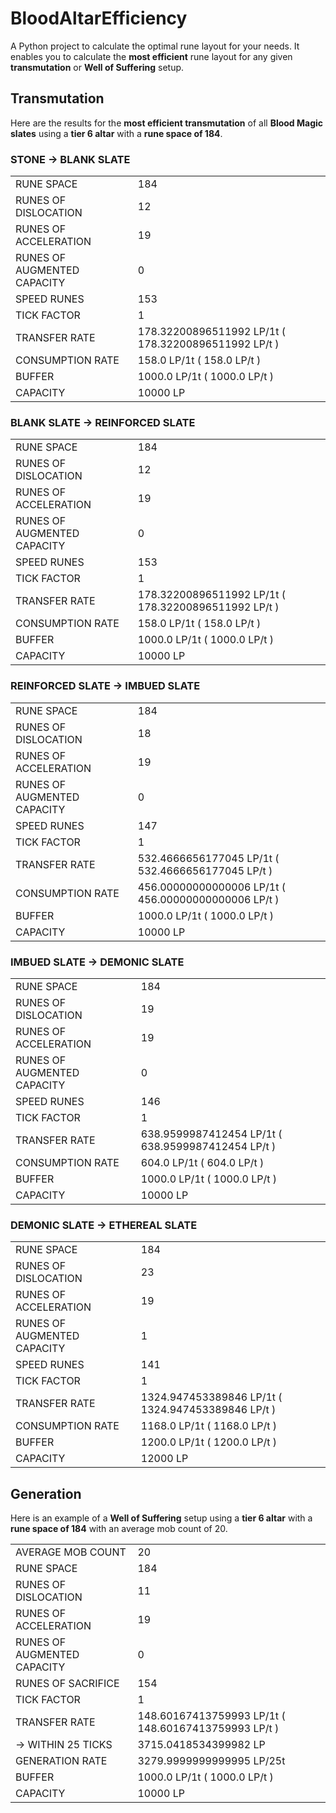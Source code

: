 # BloodAltarEfficiency

A Python project to calculate the optimal rune layout for your needs.
It enables you to calculate the **most efficient** rune layout for any given **transmutation** or **Well of Suffering**
setup.

## Transmutation

Here are the results for the **most efficient transmutation** of all **Blood Magic slates** using a **tier 6 altar**
with a **rune space of 184**.

### STONE -> BLANK SLATE

|                             |                                                      |
|-----------------------------|------------------------------------------------------|
| RUNE SPACE                  | 184                                                  |
| RUNES OF DISLOCATION        | 12                                                   |
| RUNES OF ACCELERATION       | 19                                                   |
| RUNES OF AUGMENTED CAPACITY | 0                                                    |
| SPEED RUNES                 | 153                                                  |
| TICK FACTOR                 | 1                                                    |
| TRANSFER RATE               | 178.32200896511992 LP/1t ( 178.32200896511992 LP/t ) |
| CONSUMPTION RATE            | 158.0 LP/1t ( 158.0 LP/t )                           |
| BUFFER                      | 1000.0 LP/1t ( 1000.0 LP/t )                         |
| CAPACITY                    | 10000 LP                                             |

### BLANK SLATE -> REINFORCED SLATE

|                             |                                                      |
|-----------------------------|------------------------------------------------------|
| RUNE SPACE                  | 184                                                  |
| RUNES OF DISLOCATION        | 12                                                   |
| RUNES OF ACCELERATION       | 19                                                   |
| RUNES OF AUGMENTED CAPACITY | 0                                                    |
| SPEED RUNES                 | 153                                                  |
| TICK FACTOR                 | 1                                                    |
| TRANSFER RATE               | 178.32200896511992 LP/1t ( 178.32200896511992 LP/t ) |
| CONSUMPTION RATE            | 158.0 LP/1t ( 158.0 LP/t )                           |
| BUFFER                      | 1000.0 LP/1t ( 1000.0 LP/t )                         |
| CAPACITY                    | 10000 LP                                             |

### REINFORCED SLATE -> IMBUED SLATE

|                             |                                                      |
|-----------------------------|------------------------------------------------------|
| RUNE SPACE                  | 184                                                  |
| RUNES OF DISLOCATION        | 18                                                   |
| RUNES OF ACCELERATION       | 19                                                   |
| RUNES OF AUGMENTED CAPACITY | 0                                                    |
| SPEED RUNES                 | 147                                                  |
| TICK FACTOR                 | 1                                                    |
| TRANSFER RATE               | 532.4666656177045 LP/1t ( 532.4666656177045 LP/t )   |
| CONSUMPTION RATE            | 456.00000000000006 LP/1t ( 456.00000000000006 LP/t ) |
| BUFFER                      | 1000.0 LP/1t ( 1000.0 LP/t )                         |
| CAPACITY                    | 10000 LP                                             |

### IMBUED SLATE -> DEMONIC SLATE

|                             |                                                    |
|-----------------------------|----------------------------------------------------|
| RUNE SPACE                  | 184                                                |
| RUNES OF DISLOCATION        | 19                                                 |
| RUNES OF ACCELERATION       | 19                                                 |
| RUNES OF AUGMENTED CAPACITY | 0                                                  |
| SPEED RUNES                 | 146                                                |
| TICK FACTOR                 | 1                                                  |
| TRANSFER RATE               | 638.9599987412454 LP/1t ( 638.9599987412454 LP/t ) |
| CONSUMPTION RATE            | 604.0 LP/1t ( 604.0 LP/t )                         |
| BUFFER                      | 1000.0 LP/1t ( 1000.0 LP/t )                       |
| CAPACITY                    | 10000 LP                                           |

### DEMONIC SLATE -> ETHEREAL SLATE

|                             |                                                    |
|-----------------------------|----------------------------------------------------|
| RUNE SPACE                  | 184                                                |
| RUNES OF DISLOCATION        | 23                                                 |
| RUNES OF ACCELERATION       | 19                                                 |
| RUNES OF AUGMENTED CAPACITY | 1                                                  |
| SPEED RUNES                 | 141                                                |
| TICK FACTOR                 | 1                                                  |
| TRANSFER RATE               | 1324.947453389846 LP/1t ( 1324.947453389846 LP/t ) |
| CONSUMPTION RATE            | 1168.0 LP/1t ( 1168.0 LP/t )                       |
| BUFFER                      | 1200.0 LP/1t ( 1200.0 LP/t )                       |
| CAPACITY                    | 12000 LP                                           |

## Generation

Here is an example of a **Well of Suffering** setup using a **tier 6 altar** with a **rune space of 184** with an
average mob count of 20.

|                             |                                                      |
|-----------------------------|------------------------------------------------------|
| AVERAGE MOB COUNT           | 20                                                   |
| RUNE SPACE                  | 184                                                  |
| RUNES OF DISLOCATION        | 11                                                   |
| RUNES OF ACCELERATION       | 19                                                   |
| RUNES OF AUGMENTED CAPACITY | 0                                                    |
| RUNES OF SACRIFICE          | 154                                                  |
| TICK FACTOR                 | 1                                                    |
| TRANSFER RATE               | 148.60167413759993 LP/1t ( 148.60167413759993 LP/t ) |
| -> WITHIN 25 TICKS          | 3715.0418534399982 LP                                |
| GENERATION RATE             | 3279.9999999999995 LP/25t                            |
| BUFFER                      | 1000.0 LP/1t ( 1000.0 LP/t )                         |
| CAPACITY                    | 10000 LP                                             |
